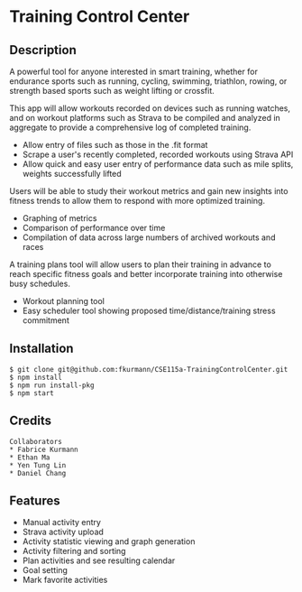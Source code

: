 # Training Control Center

## Description
A powerful tool for anyone interested in smart training, whether for endurance sports such as running, cycling, swimming, triathlon, rowing, or strength based sports such as weight lifting or crossfit.

This app will allow workouts recorded on devices such as running watches, and on workout platforms such as Strava to be compiled and analyzed in aggregate to provide a comprehensive log of completed training.
- Allow entry of files such as those in the .fit format
- Scrape a user's recently completed, recorded workouts using Strava API
- Allow quick and easy user entry of performance data such as mile splits, weights successfully lifted

Users will be able to study their workout metrics and gain new insights into fitness trends to allow them to respond with more optimized training.
- Graphing of metrics
- Comparison of performance over time
- Compilation of data across large numbers of archived workouts and races

A training plans tool will allow users to plan their training in advance to reach specific fitness goals and better incorporate training into otherwise busy schedules.
- Workout planning tool
- Easy scheduler tool showing proposed time/distance/training stress commitment

## Installation
```
$ git clone git@github.com:fkurmann/CSE115a-TrainingControlCenter.git
$ npm install
$ npm run install-pkg
$ npm start
```

## Credits
```
Collaborators
* Fabrice Kurmann
* Ethan Ma
* Yen Tung Lin
* Daniel Chang
```

## Features
- Manual activity entry
- Strava activity upload
- Activity statistic viewing and graph generation
- Activity filtering and sorting
- Plan activities and see resulting calendar
- Goal setting
- Mark favorite activities
